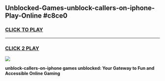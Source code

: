 
## Unblocked-Games-unblock-callers-on-iphone-Play-Online #c8ce0
<h3>
<a href="https://news.freeplayer.one?title=unblock-callers-on-iphone&ref=3">CLICK TO PLAY</a></h3>
<hr>

<h3>
<a href="https://news.freeplayer.one?title=unblock-callers-on-iphone&ref=3">CLICK 2 PLAY</a>
  
</h3>

<a href="https://news.freeplayer.one?title=unblock-callers-on-iphone&ref=3"><img src="https://clearcache.store/games.png"></a>


**unblock-callers-on-iphone games unblocked: Your Gateway to Fun and Accessible Online Gaming**
